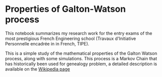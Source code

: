 # Properties of Galton-Watson process

This notebook summarizes my research work for the entry exams of the most prestigious French Engineering school (Travaux d'Initiative Personnelle encadrée in in French, TIPE).

This is a simple study of the mathematical properties of the Galton Watson process, along with some simulations.
This process is a Markov Chain that has historically been used for genealogy problem, a detailed description is available on the [Wikipedia page](https://en.wikipedia.org/wiki/Galton%E2%80%93Watson_process)
